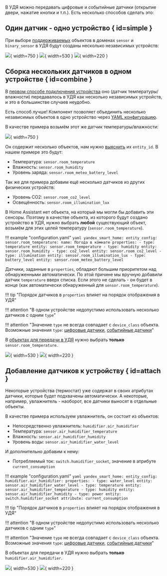 В УДЯ можно передавать цифровые и событийные датчики (открытие двери, нажатие кнопки и т.п.). Есть несколько способов сделать это:

## Один датчик - одно устройство { id=simple }

При выборе [поддерживаемых](../../supported-devices.md#float-sensor) объектов в доменах `sensor` и `binary_sensor` в УДЯ будут созданы несколько независимых устройств:

![](../../assets/images/devices/sensor/simple-1.png){ width=750 }
![](../../assets/images/devices/sensor/simple-2.png){ width=530 }
![](../../assets/images/devices/sensor/simple-3.png){ width=220 }

## Сборка нескольких датчиков в одном устройстве { id=combine }

В [первом способе подключения устройства](#simple) оно (датчик температуры/влажности) передавалось в УДЯ как несколько независимых устройств, и это в большинстве случаев неудобно.

Есть способ лучше! Компонент позволяет объединить несколько независимых объектов в одно устройство через [YAML конфигурацию](../../config/getting-started.md#yaml).

В качестве примера возьмём этот же датчик температуры/влажности:

![](../../assets/images/devices/sensor/simple-1.png){ width=750 }

Он содержит несколько объектов, нам нужно [выяснить](../../faq.md#get-entity-id) их `entity_id`. В нашем примере это будут:

* Температура: `sensor.room_temperature`
* Влажность: `sensor.room_humidity`
* Уровень заряда: `sensor.room_meteo_battery_level`

Так же для примера добавим ещё несколько датчиков из других физических устройств:

* Уровень CO2: `sensor.room_co2_level`
* Освещённость: `sensor.room_illumination_lux`

В Home Assistant нет объекта, на который мы могли бы добавить эти сенсоры.
Поэтому в качестве объекта, из которого будут создано устройство в УДЯ, нужно выбрать **любой** существующий объект, возьмём для этих целей температуру (`sensor.room_temperature`).

!!! example "configuration.yaml"
    ```yaml
    yandex_smart_home:
      entity_config:
        sensor.room_temperature:
          name: Погода в комнате
          properties:
            - type: temperature
              entity: sensor.room_temperature
            - type: humidity
              entity: sensor.room_humidity
            - type: co2_level
              entity: sensor.room_co2_level
            - type: illumination
              entity: sensor.room_illumination_lux
            - type: battery_level
              entity: sensor.room_meteo_battery_level
    ```

Датчики, заданные в `properties`, обладают большим приоритетом над обнаруженными автоматически.
По этой причине мы вручную добавили датчик `temperature` вверх списка. Если этого не сделать - он будет в конце (как автоматически обнаруженный для `sensor.room_temperature`).

!!! tip "Порядок датчиков в `properties` влияет на порядок отображения в УДЯ"

!!! attention "В одном устройстве недопустимо использовать несколько датчиков с одним `type`"

!!! attention "Значение `type` не всегда совпадает с `device_class` объекта. Возможные значения `type`: [цифровые датчики](float.md#property-type), [событийные датчики](event.md#property-type)"

В [объектах для передачи в УДЯ](../../config/filter.md) нужно выбрать **только** `sensor.room_temperature`.

![](../../assets/images/devices/sensor/combine-1.png){ width=530 }
![](../../assets/images/devices/sensor/combine-2.png){ width=220 }

## Добавление датчиков к устройству { id=attach }

Некоторые устройства (термостат) уже содержат в своих атрибутах датчики, которые будет подхвачены автоматически.
А некоторые, например, увлажнитель - наоборот, все датчики выносят в отдельные объекты.

В качестве примера используем увлажнитель, он состоит из объектов:

* Непосредственно увлажнитель: `humidifier.air_humidifier`
* Температура: `sensor.air_humidifier_temperature`
* Влажность: `sensor.air_humidifier_humidity`
* Уровень воды: `sensor.air_humidifier_water_level`

И дополнительно добавим к нему:

* Потребляемый ток: `switch.humidifier_socket`, значение в атрибуте `current_consumption`

!!! example "configuration.yaml"
    ```yaml
    yandex_smart_home:
      entity_config:
        humidifier.air_humidifier:
          properties:
            - type: water_level
              entity: sensor.air_humidifier_water_level
            - type: temperature
              entity: sensor.air_humidifier_temperature
            - type: humidity
              entity: sensor.air_humidifier_humidity
            - type: power
              entity: switch.humidifier_socket
              attribute: current_consumption
    ```

!!! tip "Порядок датчиков в `properties` влияет на порядок отображения в УДЯ"

!!! attention "В одном устройстве недопустимо использовать несколько датчиков с одним `type`"

!!! attention "Значение `type` не всегда совпадает с `device_class` объекта. Возможные значения `type`: [цифровые датчики](float.md#property-type), [событийные датчики](event.md#property-type)"

В объектах для передачи в УДЯ нужно выбрать **только** `humidifier.air_humidifier`.

![](../../assets/images/devices/sensor/attach-1.png){ width=530 }
![](../../assets/images/devices/sensor/attach-2.png){ width=220 }

